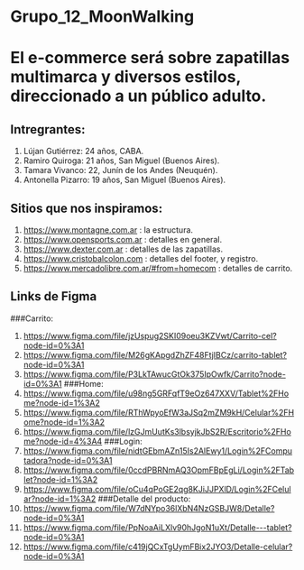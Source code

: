 # Grupo_12_MoonWalking

# El e-commerce será sobre zapatillas multimarca y diversos estilos, direccionado a un público adulto.

## Intregrantes:
1. Lújan Gutiérrez: 24 años, CABA.
2. Ramiro Quiroga: 21 años, San Miguel (Buenos Aires).
3. Tamara Vivanco: 22, Junín de los Andes (Neuquén).
4. Antonella Pizarro: 19 años, San Miguel (Buenos Aires).

## Sitios que nos inspiramos:
1. https://www.montagne.com.ar : la estructura.
2. https://www.opensports.com.ar : detalles en general.
3. https://www.dexter.com.ar : detalles de las zapatillas.
4. https://www.cristobalcolon.com : detalles del footer, y registro.
5. https://www.mercadolibre.com.ar/#from=homecom : detalles de carrito.

## Links de Figma
###Carrito:
1. https://www.figma.com/file/jzUspug2SKI09oeu3KZVwt/Carrito-cel?node-id=0%3A1
2. https://www.figma.com/file/M26gKApgdZhZF48FtjIBCz/carrito-tablet?node-id=0%3A1
3. https://www.figma.com/file/P3LkTAwucGtOk375IpOwfk/Carrito?node-id=0%3A1
###Home:
1. https://www.figma.com/file/u98ng5GRFqfT9eOz647XXV/Tablet%2FHome?node-id=1%3A2
2. https://www.figma.com/file/RThWpyoEfW3aJSq2mZM9kH/Celular%2FHome?node-id=1%3A2
3. https://www.figma.com/file/lzGJmUutKs3lbsyjkJbS2R/Escritorio%2FHome?node-id=4%3A4
###Login:
1. https://www.figma.com/file/nidtGEbmAZn15Is2AlEwy1/Login%2FComputadora?node-id=0%3A1
2. https://www.figma.com/file/0ccdPBRNmAQ3OpmFBpEgLi/Login%2FTablet?node-id=1%3A2
3. https://www.figma.com/file/oCu4qPoGE2qg8KJiJJPXlD/Login%2FCelular?node-id=1%3A2
###Detalle del producto:
1. https://www.figma.com/file/W7dNYpo36lXbN4NzGSBJW8/Detalle?node-id=0%3A1
2. https://www.figma.com/file/PpNoaAiLXlv90hJgoN1uXt/Detalle---tablet?node-id=0%3A1
3. https://www.figma.com/file/c419jQCxTgUymFBix2JYO3/Detalle-celular?node-id=0%3A1

